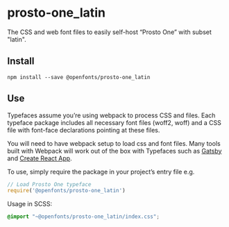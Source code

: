 
# prosto-one_latin

The CSS and web font files to easily self-host “Prosto One” with subset "latin".

## Install

`npm install --save @openfonts/prosto-one_latin`

## Use

Typefaces assume you’re using webpack to process CSS and files. Each typeface
package includes all necessary font files (woff2, woff) and a CSS file with
font-face declarations pointing at these files.

You will need to have webpack setup to load css and font files. Many tools built
with Webpack will work out of the box with Typefaces such as [Gatsby](https://github.com/gatsbyjs/gatsby)
and [Create React App](https://github.com/facebookincubator/create-react-app).

To use, simply require the package in your project’s entry file e.g.

```javascript
// Load Prosto One typeface
require('@openfonts/prosto-one_latin')
```

Usage in SCSS:
```scss
@import "~@openfonts/prosto-one_latin/index.css";
```
